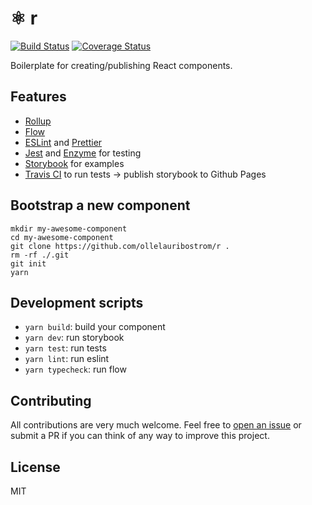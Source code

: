 # ⚛️ r

[![Build Status](https://travis-ci.org/ollelauribostrom/r.svg?branch=master)](https://travis-ci.org/ollelauribostrom/r)
[![Coverage Status](https://coveralls.io/repos/github/ollelauribostrom/r/badge.svg?branch=master)](https://coveralls.io/github/ollelauribostrom/r?branch=master)

Boilerplate for creating/publishing React components.

## Features

- [Rollup](https://rollupjs.org)
- [Flow](http://flow.org/)
- [ESLint](https://eslint.org/) and [Prettier](https://prettier.io)
- [Jest](https://jestjs.io) and [Enzyme](https://airbnb.io/enzyme/) for testing
- [Storybook](https://storybook.js.org/) for examples
- [Travis CI](http://travis-ci.org) to run tests -> publish storybook to Github Pages

## Bootstrap a new component

```
mkdir my-awesome-component
cd my-awesome-component
git clone https://github.com/ollelauribostrom/r .
rm -rf ./.git
git init
yarn
```

## Development scripts

- `yarn build`: build your component
- `yarn dev`: run storybook
- `yarn test`: run tests
- `yarn lint`: run eslint
- `yarn typecheck`: run flow

## Contributing

All contributions are very much welcome. Feel free to [open an issue](https://github.com/ollelauribostrom/r/issues/new) or submit a PR if you can think of any way to improve this project.

## License

MIT
